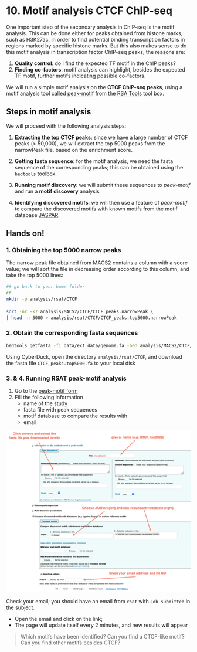 # 10. Motif analysis CTCF ChIP-seq

One important step of the secondary analysis in ChIP-seq is the motif analysis. This can be done either for peaks obtained from histone marks, such as H3K27ac, in order to find potential binding transcription factors in regions marked by specific histone marks.
But this also makes sense to do this motif analysis in transcription factor ChIP-seq peaks; the reasons are:
1. **Quality control**: do I find the expected TF motif in the ChIP peaks?
2. **Finding co-factors**: motif analysis can highlight, besides the expected TF motif, further motifs indicating possible co-factors.

We will run a simple motif analysis on the **CTCF ChIP-seq peaks**, using a motif analysis tool called [peak-motif](http://rsat.sb-roscoff.fr/peak-motifs_form.cgi) from the [RSA Tools](http://rsat.sb-roscoff.fr/) tool box.

## Steps in motif analysis

We will proceed with the following analysis steps:

1. **Extracting the top CTCF peaks**: since we have a large number of CTCF peaks (> 50,000), we will extract the top 5000 peaks from the narrowPeak file, based on the enrichment score.

2. **Getting fasta sequence**: for the motif analysis, we need the fasta sequence of the corresponding peaks; this can be obtained using the `bedtools` toolbox.

3. **Running motif discovery**: we will submit these sequences to *peak-motif* and run a **motif discovery** analysis

4. **Identifying discovered motifs**: we will then use a feature of *peak-motif* to compare the discovered motifs with known motifs from the motif database [JASPAR](http://jaspar.genereg.net/).


## Hands on!

### 1. Obtaining the top 5000 narrow peaks

The narrow peak file obtained from MACS2 contains a column with a score value; we will sort the file in decreasing order according to this column, and take the top 5000 lines:

```bash
## go back to your home folder
cd
mkdir -p analysis/rsat/CTCF

sort -nr -k7 analysis/MACS2/CTCF/CTCF_peaks.narrowPeak \
| head -n 5000 > analysis/rsat/CTCF/CTCF_peaks.top5000.narrowPeak
```

### 2. Obtain the corresponding fasta sequences

```bash
bedtools getfasta -fi data/ext_data/genome.fa -bed analysis/MACS2/CTCF/CTCF_peaks.top5000.narrowPeak > analysis/rsat/CTCF/CTCF_peaks.top5000.fa
```

Using CyberDuck, open the directory `analysis/rsat/CTCF`, and download the fasta file `CTCF_peaks.top5000.fa`  to your local disk

### 3. & 4. Running RSAT peak-motif analysis

1. Go to the [peak-motif form](http://rsat.sb-roscoff.fr/peak-motifs_form.cgi)
2. Fill the following information
   * name of the study
   * fasta file with peak sequences
   * motif database to compare the results with
   * email

![rsa peak motif](./rsat.png)

Check your email; you should have an email from `rsat` with `Job submitted` in the subject. 

* Open the email and click on the link;
* The page will update itself every 2 minutes, and new results will appear

> Which motifs have been identified?
> Can you find a CTCF-like motif?
> Can you  find other motifs besides CTCF?
